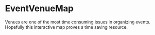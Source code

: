 # EventVenueMap
Venues are one of the most time consuming issues in organizing events. Hopefully this interactive map proves a time saving resource.
